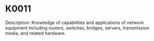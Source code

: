 # K0011
Description: Knowledge of capabilities and applications of network equipment including routers, switches, bridges, servers, transmission media, and related hardware.
